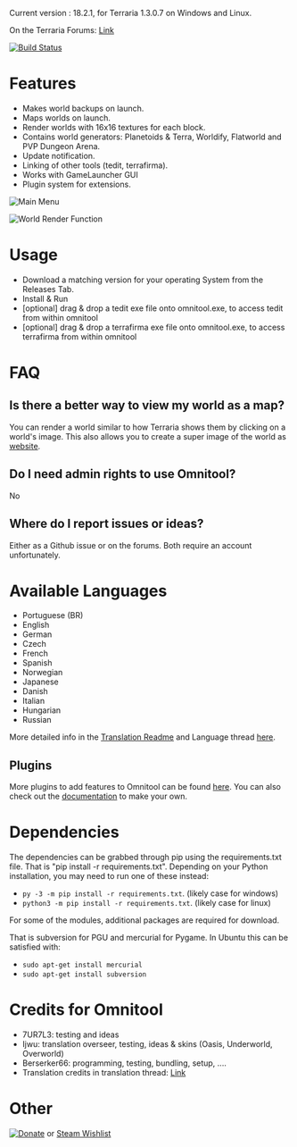 Current version : 18.2.1, for Terraria 1.3.0.7 on Windows and Linux.

On the Terraria Forums:
[Link](http://forums.terraria.org/index.php?threads/omnitool-world-creation-mapping-backups-and-more.14664/)

[![Build Status](https://travis-ci.org/Berserker66/omnitool.svg?branch=master)](https://travis-ci.org/Berserker66/omnitool)

Features
========
* Makes world backups on launch.
* Maps worlds on launch.
* Render worlds with 16x16 textures for each block.
* Contains world generators: Planetoids & Terra, Worldify, Flatworld and PVP Dungeon Arena.
* Update notification.
* Linking of other tools (tedit, terrafirma).
* Works with GameLauncher GUI
* Plugin system for extensions.

![Main Menu](https://cloud.githubusercontent.com/assets/3189725/9048286/4926664e-3a38-11e5-94a3-78ea5a750c54.png)

![World Render Function](https://cloud.githubusercontent.com/assets/3189725/9121177/f7ad474c-3c80-11e5-8402-1add361a6cf0.png)

Usage
=====

* Download a matching version for your operating System from the Releases Tab.
* Install & Run
* [optional] drag & drop a tedit exe file onto omnitool.exe, to access tedit from within omnitool
* [optional] drag & drop a terrafirma exe file onto omnitool.exe, to access terrafirma from within omnitool

FAQ
===
Is there a better way to view my world as a map?
------------------------------------------------
You can render a world similar to how Terraria shows them by clicking on a world's image.
This also allows you to create a super image of the world as [website](https://dl.dropboxusercontent.com/u/44766482/superimage/index.html).

Do I need admin rights to use Omnitool?
---------------------------------------
No

Where do I report issues or ideas?
---------------------------------------
Either as a Github issue or on the forums. Both require an account unfortunately.

Available Languages
===================

* Portuguese (BR)
* English
* German
* Czech
* French
* Spanish
* Norwegian
* Japanese
* Danish
* Italian
* Hungarian
* Russian

More detailed info in the [Translation Readme](translation.md) and Language thread [here](http://www.terrariaonline.com/threads/omnitool-language-thread.62981/).

Plugins
-------
More plugins to add features to Omnitool can be found [here](http://www.terrariaonline.com/threads/omnitool-plugin-compendium.82677/#post-1625952).
You can also check out the [documentation](http://www.terrariaonline.com/threads/omnitool-plugin-system-documentation.80960/) to make your own.

Dependencies
============

The dependencies can be grabbed through pip using the requirements.txt file.
That is "pip install -r requirements.txt".
Depending on your Python installation, you may need to run one of these instead:
* `py -3 -m pip install -r requirements.txt`. (likely case for windows)
* `python3 -m pip install -r requirements.txt`. (likely case for linux)

For some of the modules, additional packages are required for download.

That is subversion for PGU and mercurial for Pygame.
In Ubuntu this can be satisfied with:
* `sudo apt-get install mercurial`
* `sudo apt-get install subversion`

Credits for Omnitool
====================
* 7UR7L3: testing and ideas
* Ijwu: translation overseer, testing, ideas & skins (Oasis, Underworld, Overworld)
* Berserker66: programming, testing, bundling, setup, ....
* Translation credits in translation thread: [Link](http://www.terrariaonline.com/threads/omnitool-language-thread.62981/)

Other
=====
[![Donate](https://www.paypalobjects.com/en_US/i/btn/btn_donate_LG.gif)](https://www.paypal.com/cgi-bin/webscr?cmd=_s-xclick&hosted_button_id=JBZM8LFAGDK4N) or [Steam Wishlist](http://steamcommunity.com/profiles/76561198041949197/wishlist/)
